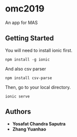 # omc2019
An app for MAS
## Getting Started
You will need to install ionic first.
```
npm install -g ionic
```
And also csv parser
```
npm install csv-parse
```
Then, go to your local directory.
```
ionic serve
```
## Authors
* **Yosafat Chandra Saputra**
* **Zhang Yuanhao**
